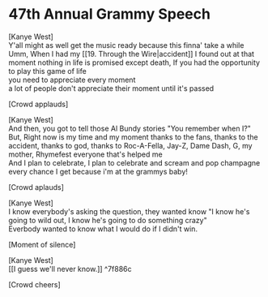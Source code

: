 # 47th Annual Grammy Speech

[Kanye West]  
Y'all might as well get the music ready because this finna' take a while  
Umm, When I had my [[19. Through the Wire|accident]] I found out at that moment nothing in life is promised except death, If you had the opportunity to play this game of life  
you need to appreciate every moment  
a lot of people don't appreciate their moment until it's passed

[Crowd applauds]  

[Kanye West]  
And then, you got to tell those Al Bundy stories "You remember when I?"  
But, Right now is my time and my moment thanks to the fans, thanks to the accident, thanks to god, thanks to Roc-A-Fella, Jay-Z, Dame Dash, G, my mother, Rhymefest everyone that's helped me  
And I plan to celebrate, I plan to celebrate and scream and pop champagne every chance I get because i'm at the grammys baby!  

[Crowd aplauds]  

[Kanye West]  
I know everybody's asking the question, they wanted know "I know he's going to wild out, I know he's going to do something crazy"  
Everbody wanted to know what I would do if I didn't win.  

[Moment of silence]  

[Kanye West]  
[[I guess we'll never know.]] ^7f886c

[Crowd cheers]
